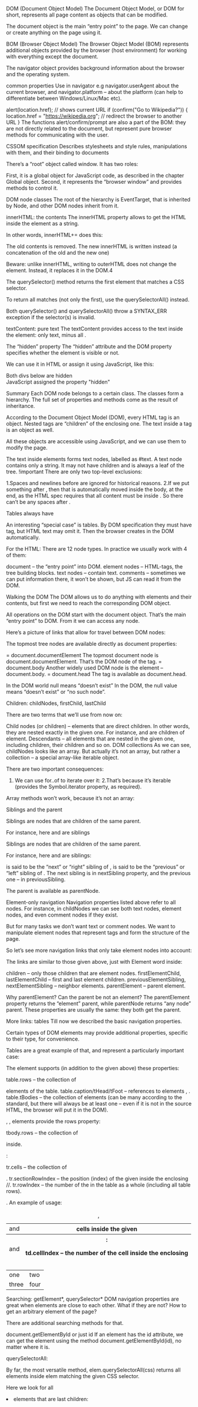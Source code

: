 DOM (Document Object Model)
The Document Object Model, or DOM for short, represents all page content as objects that can be modified.

The document object is the main “entry point” to the page. We can change or create anything on the page using it.

BOM (Browser Object Model)
The Browser Object Model (BOM) represents additional objects provided by the browser (host environment) for working with everything except the document.

The navigator object provides background information about the browser and the operating system.

common properties Use in navigator e.g navigator.userAgent about the current browser, and navigator.platform – about the platform (can help to differentiate between Windows/Linux/Mac etc).

alert(location.href); // shows current URL
if (confirm("Go to Wikipedia?")) {
location.href = "https://wikipedia.org"; // redirect the browser to another URL
}
The functions alert/confirm/prompt are also a part of the BOM: they are not directly related to the document, but represent pure browser methods for communicating with the user.

CSSOM specification
Describes stylesheets and style rules, manipulations with them, and their binding to documents

There’s a “root” object called window. It has two roles:

First, it is a global object for JavaScript code, as described in the chapter Global object.
Second, it represents the “browser window” and provides methods to control it.

DOM node classes
The root of the hierarchy is EventTarget, that is inherited by Node, and other DOM nodes inherit from it.

innerHTML: the contents
The innerHTML property allows to get the HTML inside the element as a string.

In other words, innerHTML+= does this:

The old contents is removed.
The new innerHTML is written instead (a concatenation of the old and the new one)

Beware: unlike innerHTML, writing to outerHTML does not change the element. Instead, it replaces it in the DOM.4

The querySelector() method returns the first element that matches a CSS selector.

To return all matches (not only the first), use the querySelectorAll() instead.

Both querySelector() and querySelectorAll() throw a SYNTAX_ERR exception if the selector(s) is invalid.

<!-- 23 july 2024 -->

textContent: pure text
The textContent provides access to the text inside the element: only text, minus all <tags>.

The “hidden” property
The “hidden” attribute and the DOM property specifies whether the element is visible or not.

We can use it in HTML or assign it using JavaScript, like this:

<div>Both divs below are hidden</div>

<div hidden>With the attribute "hidden"</div>

<div id="elem">JavaScript assigned the property "hidden"</div>

<script>
  elem.hidden = true;
</script>

Summary
Each DOM node belongs to a certain class. The classes form a hierarchy. The full set of properties and methods come as the result of inheritance.

<!--DOM tree-->
<!-- 24/6/2024 -->

According to the Document Object Model (DOM), every HTML tag is an object. Nested tags are “children” of the enclosing one. The text inside a tag is an object as well.

All these objects are accessible using JavaScript, and we can use them to modify the page.

<script>
document.body.style.background = 'red'; // make the background red

setTimeout(() => document.body.style.background = '', 3000); // return back
</script>

The text inside elements forms text nodes, labelled as #text. A text node contains only a string. It may not have children and is always a leaf of the tree. !important
There are only two top-level exclusions:

1.Spaces and newlines before <head> are ignored for historical reasons.
2.If we put something after </body>, then that is automatically moved inside the body, at the end, as the HTML spec requires that all content must be inside <body>. So there can’t be any spaces after </body>.

Tables always have <tbody>

An interesting “special case” is tables. By DOM specification they must have <tbody> tag, but HTML text may omit it. Then the browser creates <tbody> in the DOM automatically.

For the HTML:
There are 12 node types. In practice we usually work with 4 of them:

document – the “entry point” into DOM.
element nodes – HTML-tags, the tree building blocks.
text nodes – contain text.
comments – sometimes we can put information there, it won’t be shown, but JS can read it from the DOM.

 <!-- 25/7/24 -->

Walking the DOM
The DOM allows us to do anything with elements and their contents, but first we need to reach the corresponding DOM object.

All operations on the DOM start with the document object. That’s the main “entry point” to DOM. From it we can access any node.

Here’s a picture of links that allow for travel between DOM nodes:

<!-- 26/7/24 -->

<!-- On top: documentElement and body -->

The topmost tree nodes are available directly as document properties:

<html> = document.documentElement
The topmost document node is document.documentElement. That’s the DOM node of the <html> tag.
<body> = document.body
Another widely used DOM node is the <body> element – document.body.
<head> = document.head
The <head> tag is available as document.head.

In the DOM world null means “doesn’t exist”
In the DOM, the null value means “doesn’t exist” or “no such node”.

Children: childNodes, firstChild, lastChild

There are two terms that we’ll use from now on:

Child nodes (or children) – elements that are direct children. In other words, they are nested exactly in the given one. For instance, <head> and <body> are children of <html> element.
Descendants – all elements that are nested in the given one, including children, their children and so on.
DOM collections
As we can see, childNodes looks like an array. But actually it’s not an array, but rather a collection – a special array-like iterable object.

There are two important consequences:

1. We can use for..of to iterate over it:
   <script>
   for (let node of document.body.childNodes) {
     alert(node); // shows all nodes from the collection
   }
   </script>
   2.That’s because it’s iterable (provides the Symbol.iterator property, as required).

Array methods won’t work, because it’s not an array:

<script>
alert(document.body.childNodes.filter); // undefined (there's no filter method)
</script>
<!-- 27/7/24 -->

Siblings and the parent

Siblings are nodes that are children of the same parent.

For instance, here <head> and <body> are siblings

Siblings are nodes that are children of the same parent.

For instance, here <head> and <body> are siblings:

<body> is said to be the “next” or “right” sibling of <head>,
<head> is said to be the “previous” or “left” sibling of <body>.
The next sibling is in nextSibling property, and the previous one – in previousSibling.

The parent is available as parentNode.

Element-only navigation
Navigation properties listed above refer to all nodes. For instance, in childNodes we can see both text nodes, element nodes, and even comment nodes if they exist.

But for many tasks we don’t want text or comment nodes. We want to manipulate element nodes that represent tags and form the structure of the page.

So let’s see more navigation links that only take element nodes into account:

The links are similar to those given above, just with Element word inside:

children – only those children that are element nodes.
firstElementChild, lastElementChild – first and last element children.
previousElementSibling, nextElementSibling – neighbor elements.
parentElement – parent element.

Why parentElement? Can the parent be not an element?
The parentElement property returns the “element” parent, while parentNode returns “any node” parent. These properties are usually the same: they both get the parent.

More links: tables
Till now we described the basic navigation properties.

Certain types of DOM elements may provide additional properties, specific to their type, for convenience.

Tables are a great example of that, and represent a particularly important case:

The <table> element supports (in addition to the given above) these properties:

table.rows – the collection of <tr> elements of the table.
table.caption/tHead/tFoot – references to elements <caption>, <thead>, <tfoot>.
table.tBodies – the collection of <tbody> elements (can be many according to the standard, but there will always be at least one – even if it is not in the source HTML, the browser will put it in the DOM).

<thead>, <tfoot>, <tbody> elements provide the rows property:

tbody.rows – the collection of <tr> inside.

<tr>:

tr.cells – the collection of <td> and <th> cells inside the given <tr>.
tr.sectionRowIndex – the position (index) of the given <tr> inside the enclosing <thead>/<tbody>/<tfoot>.
tr.rowIndex – the number of the <tr> in the table as a whole (including all table rows).

<td> and <th>:

td.cellIndex – the number of the cell inside the enclosing <tr>.
An example of usage:

<table id="table">
  <tr>
    <td>one</td><td>two</td>
  </tr>
  <tr>
    <td>three</td><td>four</td>
  </tr>
</table>

<script>
  // get td with "two" (first row, second column)
  let td = table.rows[0].cells[1];
  td.style.backgroundColor = "red"; // highlight it
</script>

<!-- 28/7/24 -->

Searching: getElement*, querySelector*
DOM navigation properties are great when elements are close to each other. What if they are not? How to get an arbitrary element of the page?

There are additional searching methods for that.

document.getElementById or just id
If an element has the id attribute, we can get the element using the method document.getElementById(id), no matter where it is.

querySelectorAll:

By far, the most versatile method, elem.querySelectorAll(css) returns all elements inside elem matching the given CSS selector.

Here we look for all <li> elements that are last children: